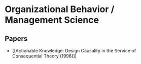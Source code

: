 # Organizational Behavior / Management Science

## Papers

- [[Actionable Knowledge: Design Causality in the Service of Consequential Theory (1996)]]
